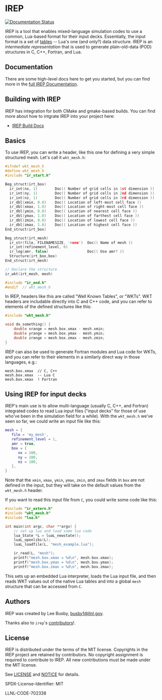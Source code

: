 # IREP

[![Documentation Status](https://readthedocs.org/projects/irep/badge/?version=latest)](https://irep.readthedocs.io/en/latest/?badge=latest)

IREP is a tool that enables mixed-language simulation codes to use a
common, Lua-based format for their input decks. Essentially, the input
format is a set of [tables](https://www.lua.org/pil/2.5.html) -- Lua's
one (and only?) data structure. IREP is an *intermediate representation*
that is used to generate plain-old-data (POD) structures in C, C++,
Fortran, and Lua.

## Documentation

There are some high-level docs here to get you started, but you can find
more in the [full IREP Documentation](https://irep.readthedocs.io/).

## Building with IREP

IREP has integration for both CMake and gmake-based builds. You can find
more about how to intgrate IREP into your project here:

* [IREP Build Docs](https://irep.readthedocs.io/en/latest/build.html)

## Basics

To use IREP, you can write a header, like this one for defining a
very simple structured mesh. Let's call it `wkt_mesh.h`:

```c
#ifndef wkt_mesh_h
#define wkt_mesh_h
#include "ir_start.h"

Beg_struct(irt_box)
  ir_int(nx, 1)        Doc(( Number of grid cells in 1st dimension ))
  ir_int(ny, 1)        Doc(( Number of grid cells in 2nd dimension ))
  ir_int(nz, 1)        Doc(( Number of grid cells in 3rd dimension ))
  ir_dbl(xmin, 0.0)    Doc(( Location of left-most cell face ))
  ir_dbl(xmax, 1.0)    Doc(( Location of right-most cell face ))
  ir_dbl(ymin, 0.0)    Doc(( Location of nearest cell face ))
  ir_dbl(ymax, 1.0)    Doc(( Location of farthest cell face ))
  ir_dbl(zmin, 0.0)    Doc(( Location of lowest cell face ))
  ir_dbl(zmax, 1.0)    Doc(( Location of highest cell face ))
End_struct(irt_box)

Beg_struct(irt_mesh)
  ir_str(file, FILENAMESIZE, 'none')  Doc(( Name of mesh ))
  ir_int(refinement_level, 0)
  ir_log(amr, false)                  Doc(( Use amr? ))
  Structure(irt_box,box)
End_struct(irt_mesh)

// Declare the structure
ir_wkt(irt_mesh, mesh)

#include "ir_end.h"
#endif  // wkt_mesh_h
```

In IREP, headers like this are called "Well Known Tables", or "WKTs". WKT
headers are includable directly into C and C++ code, and you can refer to
elements of the defined structures like this:

```c
#include "wkt_mesh.h"

void do_something() {
    double xrange = mesh.box.xmax - mesh.xmin;
    double yrange = mesh.box.ymax - mesh.ymin;
    double zrange = mesh.box.zmax - mesh.zmin;
}
```

IREP can also be used to generate Fortran modules and Lua code for WKTs,
and you can refer to their elements in a similarly direct way in those
languages, e.g.:

```
mesh.box.xmax  // C, C++
mesh.box.xmax  -- Lua C
mesh.box.xmax  ! Fortran
```

## Using IREP for input decks

IREP's main use is to allow multi-language (usually C, C++, and Fortran)
integrated codes to read Lua input files ("input decks" for those of use
who've been in the simulation field for a while). With the `wkt_mesh.h`
we've seen so far, we could write an input file like this:

```lua
mesh = {
   file = 'my_mesh',
   refinement_level = 1,
   amr = true,
   box = {
      nx = 100,
      ny = 100,
      nz = 100,
   },
}
```

Note that the `xmin`, `xmax`, `ymin`, `ymax`, `zmin`, and `zmax` fields
in `box` are not defined in the input, but they will take on the default
values from the `wkt_mesh.h` header.

If you want to read this input file from `C`, you could write some code
like this:

```c
#include "ir_extern.h"
#include "wkt_mesh.h"
#include "lua.h"

int main(int argc, char **argv) {
    // set up lua and load some lua code
    lua_State *L = luaL_newstate();
    luaL_openlibs(L);
    luaL_loadfile(L, "mesh_example.lua");

    ir_read(L, "mesh");
    printf("mesh.box.xmax = %d\n", mesh.box.xmax);
    printf("mesh.box.ymax = %d\n", mesh.box.ymax);
    printf("mesh.box.zmax = %d\n", mesh.box.zmax);
```

This sets up an embedded Lua interpreter, loads the Lua input file, and
then reads WKT values out of the native Lua tables and into a global
`mesh` structure that can be accessed from `C`.

## Authors

IREP was created by Lee Busby, busby1@llnl.gov.

Thanks also to `irep`'s
[contributors](https://github.com/LLNL/irep/graphs/contributors)!.

## License

IREP is distributed under the terms of the MIT license. Copyrights in the
IREP project are retained by contributors. No copyright assignment is
required to contribute to IREP. All new contributions must be made under
the MIT license.

See [LICENSE](https://github.com/LLNL/irep/blob/master/LICENSE) and
[NOTICE](https://github.com/LLNL/irep/blob/master/NOTICE) for details.

SPDX-License-Identifier: MIT

LLNL-CODE-702338
